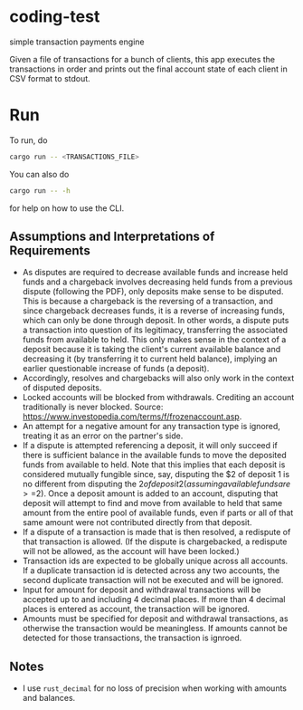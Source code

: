 # coding-test
simple transaction payments engine

Given a file of transactions for a bunch of clients, this app executes the transactions in order and prints out the final account state of each client in CSV format to stdout.

# Run

To run, do

```sh
cargo run -- <TRANSACTIONS_FILE>
```

You can also do

```sh
cargo run -- -h
```

for help on how to use the CLI.

## Assumptions and Interpretations of Requirements
* As disputes are required to decrease available funds and increase held funds and a chargeback involves decreasing held funds from a previous dispute (following the PDF), only deposits make sense to be disputed. This is because a chargeback is the reversing of a transaction, and since chargeback decreases funds, it is a reverse of increasing funds, which can only be done through deposit. In other words, a dispute puts a transaction into question of its legitimacy, transferring the associated funds from available to held. This only makes sense in the context of a deposit because it is taking the client's current available balance and decreasing it (by transferring it to current held balance), implying an earlier questionable increase of funds (a deposit).
* Accordingly, resolves and chargebacks will also only work in the context of disputed deposits.
* Locked accounts will be blocked from withdrawals. Crediting an account traditionally is never blocked. Source: https://www.investopedia.com/terms/f/frozenaccount.asp.
* An attempt for a negative amount for any transaction type is ignored, treating it as an error on the partner's side.
* If a dispute is attempted referencing a deposit, it will only succeed if there is sufficient balance in the available funds to move the deposited funds from available to held. Note that this implies that each deposit is considered mutually fungible since, say, disputing the $2 of deposit 1 is no different from disputing the $2 of deposit 2 (assuming available funds are >=$2). Once a deposit amount is added to an account, disputing that deposit will attempt to find and move from available to held that same amount from the entire pool of available funds, even if parts or all of that same amount were not contributed directly from that deposit.
* If a dispute of a transaction is made that is then resolved, a redispute of that transaction is allowed. (If the dispute is chargebacked, a redispute will not be allowed, as the account will have been locked.)
* Transaction ids are expected to be globally unique across all accounts. If a duplicate transaction id is detected across any two accounts, the second duplicate transaction will not be executed and will be ignored.
* Input for amount for deposit and withdrawal transactions will be accepted up to and including 4 decimal places. If more than 4 decimal places is entered as account, the transaction will be ignored.
* Amounts must be specified for deposit and withdrawal transactions, as otherwise the transaction would be meaningless. If amounts cannot be detected for those transactions, the transaction is ignroed.

## Notes
* I use `rust_decimal` for no loss of precision when working with amounts and balances.
